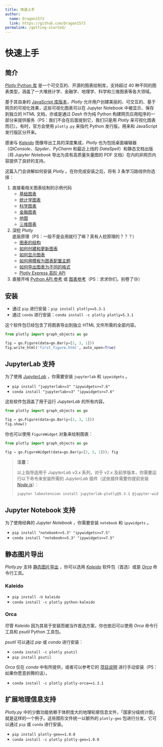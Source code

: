 ```yaml
---
title: 快速上手
author:
  name: Dragon1573
  link: https://github.com/Dragon1573
permalink: /getting-started/
---
```


# 快速上手

## 简介

[*Plotly* Python 库](https://plotly.com/python/) 是一个可交互的、开源的图表绘制库，支持超过 40 种不同的图表类型，涵盖了一大堆统计学、金融学、地理学、科学和三维图表等各大领域。

基于其自身的 [JavaScript 库版本](https://plotly.com/javascript/)，*Plotly* 允许用户创建美丽的、可交互的、基于网页的可视化效果，这些可视化图表可以在 Jupyter Notebook 中被显示、保存到独立的 HTML 文档，亦或是通过 *Dash* 作为纯 Python 构建网页应用程序的一部分来提供服务（PS：我们不会在后面提到它，我们只是用 *Plotly* 来可视化图表而已）。有时，官方会使用 `plotly.py` 来指代 Python 发行版，用来和 JavaScript 发行版区分开来。

感谢与 *[Kaleido](https://medium.com/plotly/introducing-kaleido-b03c4b7b1d81)* 图像导出工具的深度集成，*Plotly* 也为包括桌面编辑器（*QtConsole*、*Spyder*、*PyCharm* 和最近上线的 *DataSpell*）和静态文档出版（将 *Jupyter Notebook* 导出为具有高质量矢量图的 PDF 文档）在内的非网页内容提供了良好的支持。

这篇入门会讲解如何安装 *Plotly* 。在你完成安装之后，将有 3 条学习路线供你选择：

1. 直接看相关图表绘制的示例代码
   - [基础图表](/basic-charts/)
   - [统计学图表](/statistical-charts/)
   - [科学图表](/scientific-charts/)
   - [金融图表](/financial-charts/)
   - [地图](/maps/)
   - [三维图表](/3d-charts/)
2. 深挖 *Plotly* 底层原理（PS：一般不是会用就行了嘛？真有人挖原理的？？？）
   - [图表的结构](https://plotly.com/python/figure-structure/)
   - [如何创建和更新图表](https://plotly.com/python/creating-and-updating-figures/)
   - [如何显示图表](https://plotly.com/python/renderers/)
   - [如何用模板为图表配置主题](https://plotly.com/python/templates/)
   - [如何导出图表为不同的格式](https://plotly.com/python/static-image-export/)
   - [Plotly Express 高阶 API](https://plotly.com/python/plotly-express/)
3. 直接开啃 [Python API 参考](https://plotly.com/python-api-reference) 或 [图表参考](https://plotly.com/python/reference)（PS：求求你们，别卷了:cry:）

## 安装

- 通过 `pip` 进行安装：`pip install plotly==5.3.1`
- 通过 `conda` 进行安装：`conda install -c plotly plotly=5.3.1`

这个软件包已经包含了将图表导出到独立 HTML 文件所需的全部内容。

```python
from plotly import graph_objects as go

fig = go.Figure(data=go.Bar(y=[2, 3, 1]))
fig.write_html('first_figure.html', auto_open=True)
```

## JupyterLab 支持

为了使用 *[JupyterLab](https://jupyterlab.readthedocs.io/en/stable/)* ，你需要安装 `jupyterlab` 和 `ipywidgets` 。

- `pip install "jupyterlab>=3" "ipywidgets>=7.6"`
- `conda install "jupyterlab>=3" "ipywidgets>=7.6"`

这些软件包涵盖了用于运行 *JupyterLab* 的所有内容。

```python
from plotly import graph_objects as go

fig = go.Figure(data=go.Bar(y=[2, 3, 1]))
fig.show()
```

你也可以使用 `FigureWidget` 对象来绘制图表：

```python
from plotly import graph_objects as go

fig = go.FigureWidget(data=go.Bar(y=[2, 3, 1])); fig
```

> **注意：**
>
> 以上指导适用于 *JupyterLab v3.x* 系列，对于 v2.x 及前序版本，你需要运行以下命令来安装所需的 *JupyterLab* 插件（这些插件需要你提前安装 [*Node.js*](https://nodejs.org/)）：
>
> ```bash
> jupyter labextension install jupyterlab-plotly@5.3.1 @jupyter-widgets/jupyterlab-manager
> ```

## Jupyter Notebook 支持

为了使用经典的 *Jupyter Notebook* ，你需要安装 `notebook` 和 `ipywidgets` 。

- `pip install "notebook>=5.3" "ipywidgets>=7.5"`
- `conda install "notebook>=5.3" "ipywidgets>=7.5"`

## 静态图片导出

*Plotly.py* 支持 [静态图片导出](https://plotly.com/python/static-image-export/) ，你可以选用 [*Kaleido*](https://github.com/plotly/Kaleido) 软件包（首选）或是 [*Orca*](https://github.com/plotly/orca) 命令行工具。

### Kaleido

- `pip install -U kaleido`
- `conda install -c plotly python-kaleido`

### Orca

尽管 *Kaleido* 因为其易于安装而被当作首选方案，你也依旧可以使用 *Orca* 命令行工具和 *psutil* Python 工具包。

*psutil* 可以通过 *pip* 或 *conda* 进行安装：

- `conda install -c plotly psutil`
- `pip install psutil`

*Orca* 仅在 *conda* 中有所提供，或者可以参考它的 [项目说明](https://github.com/plotly/orca) 进行手动安装（PS：如果你愿意折腾的话）。

- `conda install -c plotly plotly-orca==1.3.1`

## 扩展地理信息支持

*Plotly.py* 中的少数功能依赖于体积庞大的地理轮廓信息文件，「国家分级统计图」就是这样的一个例子。这些图形文件统一以额外的 `plotly-geo` 包进行分发，它可以通过 `pip` 或 `conda` 进行安装。

- `pip install plotly-geo==1.0.0`
- `conda install -c plotly plotly-geo=1.0.0`
